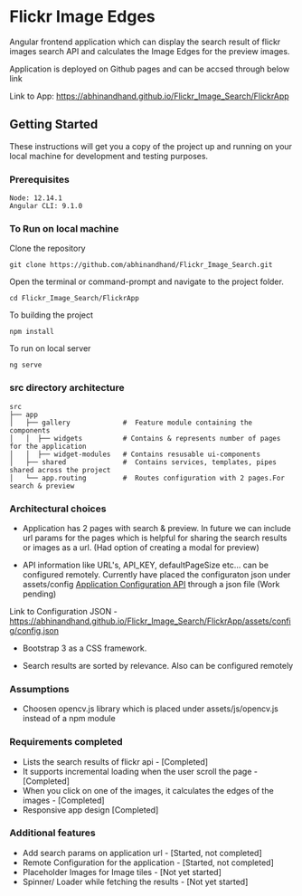 # Flickr Image Edges

 Angular frontend application which can display the search result of flickr images search API and calculates the Image Edges for the preview images.

Application is deployed on Github pages and can be accsed through below link

Link to App: https://abhinandhand.github.io/Flickr_Image_Search/FlickrApp


 ## Getting Started

These instructions will get you a copy of the project up and running on your local machine for development and testing purposes.

### Prerequisites

```
Node: 12.14.1
Angular CLI: 9.1.0
```

### To Run on local machine

Clone the repository

```
git clone https://github.com/abhinandhand/Flickr_Image_Search.git
```

Open the terminal or command-prompt and navigate to the project folder. 

```
cd Flickr_Image_Search/FlickrApp
```

To building the project

```
npm install
```

To run on local server

```
ng serve
```

### src directory architecture

    src
    ├── app                    
    │   ├── gallery             #  Feature module containing the components 
    │   │  ├── widgets          # Contains & represents number of pages for the application
    │   │  ├── widget-modules   # Contains resusable ui-components
    │   ├── shared              #  Contains services, templates, pipes shared across the project
    │   └── app.routing         #  Routes configuration with 2 pages.For search & preview


### Architectural choices

* Application has 2 pages with search & preview. In future we can include url params for the pages which is helpful for sharing the search results or images as a url. (Had option of creating a modal for preview)

* API information like URL's, API_KEY, defaultPageSize etc... can be configured remotely. Currently have placed the configuraton json under assets/config [Application Configuration API](https://abhinandhand.github.io/Flickr_Image_Search/FlickrApp/assets/config/config.json) through a json file (Work pending)

Link to Configuration JSON - https://abhinandhand.github.io/Flickr_Image_Search/FlickrApp/assets/config/config.json

* Bootstrap 3 as a CSS framework.

* Search results are sorted by relevance. Also can be configured remotely


### Assumptions
* Choosen opencv.js library which is placed under assets/js/opencv.js instead of a npm module


### Requirements completed

* Lists the search results of flickr api - [Completed]
* It supports incremental loading when the user scroll the page - [Completed]
* When you click on one of the images, it calculates the edges of the images - [Completed]
* Responsive app design [Completed]


### Additional features

* Add search params on application url - [Started, not completed]
* Remote Configuration for the application - [Started, not completed]
* Placeholder Images for Image tiles - [Not yet started]
* Spinner/ Loader while fetching the results - [Not yet started]
    








